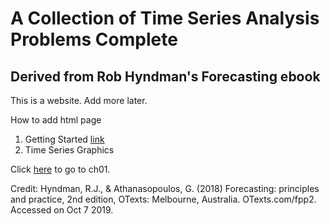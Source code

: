 # A Collection of Time Series Analysis Problems Complete
## Derived from Rob Hyndman's Forecasting ebook
This is a website. Add more later. 

How to add html page

1. Getting Started 
[link](https://raw.githubusercontent.com/pateld1/TimeSeriesAnalysis/master/Chapter%201%20-%20Getting%20Started/Chapter-1%20-%20Getting-Started.md)
1. Time Series Graphics

Click <a href="Chapter-1 - Getting-Started.html">here</a> to go to ch01.

Credit: Hyndman, R.J., & Athanasopoulos, G. (2018) Forecasting: principles and practice, 2nd edition, OTexts: Melbourne, Australia. OTexts.com/fpp2. Accessed on Oct 7 2019.
